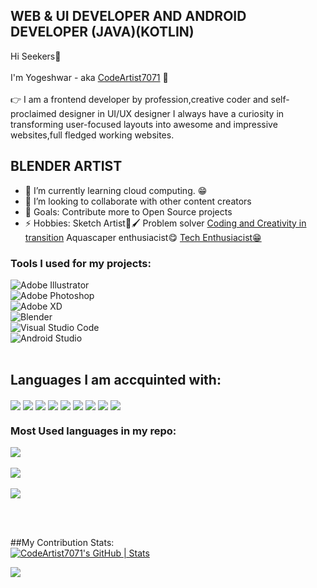 
##  WEB & UI DEVELOPER AND ANDROID DEVELOPER (JAVA)(KOTLIN)
Hi Seekers👏<br><br/>
I'm Yogeshwar - aka [CodeArtist7071][website] 👋
<br><br/>
👉 I am a frontend developer by profession,creative coder and self-proclaimed designer in UI/UX designer I always have a curiosity in transforming user-focused layouts into awesome and impressive 
websites,full fledged working websites.
## BLENDER ARTIST

- 🌱 I’m currently learning cloud computing. 😁
- 👯 I’m looking to collaborate with other content creators
- 🥅 Goals: Contribute more to Open Source projects
- ⚡ Hobbies: Sketch Artist🎨🖌️  Problem solver [Coding and Creativity in transition][website] Aquascaper enthusiacist😋  [Tech Enthusiacist😁][website]

### Tools I used for my projects:
![Adobe Illustrator](https://img.shields.io/badge/adobe%20illustrator-%23FF9A00.svg?style=for-the-badge&logo=adobe%20illustrator&logoColor=white)
<br>
![Adobe Photoshop](https://img.shields.io/badge/adobe%20photoshop-%2331A8FF.svg?style=for-the-badge&logo=adobe%20photoshop&logoColor=white)
<br>
![Adobe XD](https://img.shields.io/badge/Adobe%20XD-470137?style=for-the-badge&logo=Adobe%20XD&logoColor=#FF61F6)
<br>
![Blender](https://img.shields.io/badge/blender-%23F5792A.svg?style=for-the-badge&logo=blender&logoColor=white)
<br>
![Visual Studio Code](https://img.shields.io/badge/Visual%20Studio%20Code-0078d7.svg?style=for-the-badge&logo=visual-studio-code&logoColor=white)
<br>
![Android Studio](https://img.shields.io/badge/Android%20Studio-3DDC84.svg?style=for-the-badge&logo=android-studio&logoColor=white)
<br>
<br />
## Languages I am accquinted with:
<img align="center" src="https://img.shields.io/badge/HTML5-E34F26?style=for-the-badge&logo=html5&logoColor=white"><img/>
<img align="center" src="https://img.shields.io/badge/CSS3-1572B6?style=for-the-badge&logo=css3&logoColor=white"><img/>
<img align="center" src="https://img.shields.io/badge/PHP-777BB4?style=for-the-badge&logo=php&logoColor=white"><img/>
<img align="center" src="https://img.shields.io/badge/JavaScript-323330?style=for-the-badge&logo=javascript&logoColor=F7DF1E"><img/>
<img align="center" src="https://img.shields.io/badge/json-5E5C5C?style=for-the-badge&logo=json&logoColor=white"><img/>
<img align="center" src="https://img.shields.io/badge/C%2B%2B-00599C?style=for-the-badge&logo=c%2B%2B&logoColor=white"><img/>
<img align="center" src="https://img.shields.io/badge/React-20232A?style=for-the-badge&logo=react&logoColor=61DAFB"><img/>
<img align="center" src="https://img.shields.io/badge/Tailwind_CSS-38B2AC?style=for-the-badge&logo=tailwind-css&logoColor=white"><img/>
<img align="center" src="https://img.shields.io/badge/Bootstrap-563D7C?style=for-the-badge&logo=bootstrap&logoColor=white"><img/>


### Most Used languages in my repo:
<a href="https://github.com/anuraghazra/github-readme-stats">
  <img align="center" margin-left:auto; margin-right:auto;" src="https://github-readme-stats.vercel.app/api/top-langs/?username=CodeArtist7071&langs_count=8&theme=dark&repo=github-readme-stats" />
</a>
<br/>

<br/>
<a href="https://github.com/CodeArtist7071/ecommerce-product-page">
  <img align="center" src="https://github-readme-stats.vercel.app/api/pin/?username=CodeArtist7071&theme=dark&repo=ecommerce-product-page" />
</a>
<br>
<br/>
<a href="https://github.com/CodeArtist7071/food_delivery_trymeal">
  <img align="center" src="https://github-readme-stats.vercel.app/api/pin/?username=CodeArtist7071&theme=dark&repo=food_delivery_trymeal" />
</a>

[website]: https://codeartistlysn.com
[twitter]: https://twitter.com/
[linkedin]: https://linkedin.com/in/
<br>
<br/>

##My Contribution Stats:
<br>
[![CodeArtist7071's GitHub | Stats](https://stats.quine.sh/CodeArtist7071/github?theme=dark)](https://quine.sh?utm_source=widgets&utm_campaign=CodeArtist7071)
<br>

<img align="center" src="https://komarev.com/ghpvc/?username=CodeArtist7071&color=blue&style=for-the-badge"><img/>


